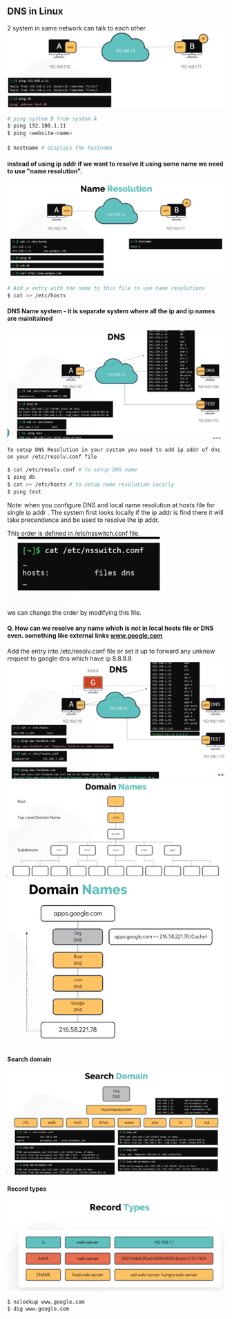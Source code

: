 ## DNS in Linux

2 system in same network can talk to each other
![alt text](image.png)
```bash
# ping system B from system A
$ ping 192.108.1.11
$ ping <website-name>

$ hostname # displays the hostname
```
#### instead of using ip addr if we want to resolve it using some name we need to use "name resolution". 
![alt text](image-1.png)

```bash
# Add a entry with the name to this file to use name resolutions
$ cat >> /etc/hosts

```
#### DNS Name system - it is separate system where all the ip and ip names are mainitained 
![alt text](image-2.png)
``` Note:
To setup DNS Resolution in your system you need to add ip addr of dns on your /etc/resolv.conf file
```
```bash
$ cat /etc/resolv.conf # to setup DNS name
$ ping db
$ cat >> /etc/hosts # to setup name resolution locally
$ ping test
```
Note: when you configure DNS and local name resolution at hosts file for single ip addr . The system first looks locally if the ip addr is find there it will take precendence and be used to resolve the ip addr.

This order is defined in /etc/nsswitch.conf file.
![alt text](image-3.png)

we can change the order by modifying this file.

#### Q. How can we resolve any name which is not in local hosts file or DNS even. something like external links www.google.com

Add the entry into /etc/resolv.conf file or set it up to forward any unknow request to google dns which have ip 8.8.8.8
![alt text](image-4.png)
![alt text](image-5.png)
![alt text](image-6.png)

#### Search domain
![alt text](image-7.png)
#### Record types
![alt text](image-8.png)
```bash
$ nslookup www.google.com
$ dig www.google.com
```